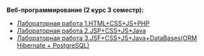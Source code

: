 <b>Веб-программирование (2 курс 3 семестр):</b>  

- [Лабораторная работа 1.HTML+CSS+JS+PHP](https://github.com/alinaagnistova/web_lab1)
- [Лабораторная работа 2.JSP+CSS+JS+Java](https://github.com/alinaagnistova/web_lab2)
- [Лабораторная работа 3.JSF+CSS+JS+Java+DataBases(ORM Hibernate + PostgreSQL)](https://github.com/alinaagnistova/web_lab2) 

